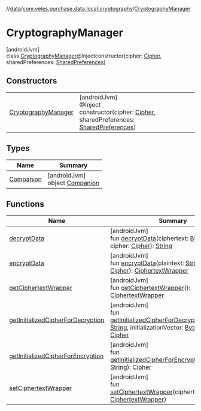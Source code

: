 //[data](../../../index.md)/[com.veles.purchase.data.local.cryptography](../index.md)/[CryptographyManager](index.md)

# CryptographyManager

[androidJvm]\
class [CryptographyManager](index.md)@Injectconstructor(cipher: [Cipher](https://developer.android.com/reference/kotlin/javax/crypto/Cipher.html), sharedPreferences: [SharedPreferences](https://developer.android.com/reference/kotlin/android/content/SharedPreferences.html))

## Constructors

| | |
|---|---|
| [CryptographyManager](-cryptography-manager.md) | [androidJvm]<br>@Inject<br>constructor(cipher: [Cipher](https://developer.android.com/reference/kotlin/javax/crypto/Cipher.html), sharedPreferences: [SharedPreferences](https://developer.android.com/reference/kotlin/android/content/SharedPreferences.html)) |

## Types

| Name | Summary |
|---|---|
| [Companion](-companion/index.md) | [androidJvm]<br>object [Companion](-companion/index.md) |

## Functions

| Name | Summary |
|---|---|
| [decryptData](decrypt-data.md) | [androidJvm]<br>fun [decryptData](decrypt-data.md)(ciphertext: [ByteArray](https://kotlinlang.org/api/latest/jvm/stdlib/kotlin/-byte-array/index.html), cipher: [Cipher](https://developer.android.com/reference/kotlin/javax/crypto/Cipher.html)): [String](https://kotlinlang.org/api/latest/jvm/stdlib/kotlin/-string/index.html) |
| [encryptData](encrypt-data.md) | [androidJvm]<br>fun [encryptData](encrypt-data.md)(plaintext: [String](https://kotlinlang.org/api/latest/jvm/stdlib/kotlin/-string/index.html), cipher: [Cipher](https://developer.android.com/reference/kotlin/javax/crypto/Cipher.html)): [CiphertextWrapper](../../../../domain/domain/com.veles.purchase.domain.model.cryptography/-ciphertext-wrapper/index.md) |
| [getCiphertextWrapper](get-ciphertext-wrapper.md) | [androidJvm]<br>fun [getCiphertextWrapper](get-ciphertext-wrapper.md)(): [CiphertextWrapper](../../../../domain/domain/com.veles.purchase.domain.model.cryptography/-ciphertext-wrapper/index.md) |
| [getInitializedCipherForDecryption](get-initialized-cipher-for-decryption.md) | [androidJvm]<br>fun [getInitializedCipherForDecryption](get-initialized-cipher-for-decryption.md)(keyName: [String](https://kotlinlang.org/api/latest/jvm/stdlib/kotlin/-string/index.html), initializationVector: [ByteArray](https://kotlinlang.org/api/latest/jvm/stdlib/kotlin/-byte-array/index.html)): [Cipher](https://developer.android.com/reference/kotlin/javax/crypto/Cipher.html) |
| [getInitializedCipherForEncryption](get-initialized-cipher-for-encryption.md) | [androidJvm]<br>fun [getInitializedCipherForEncryption](get-initialized-cipher-for-encryption.md)(keyName: [String](https://kotlinlang.org/api/latest/jvm/stdlib/kotlin/-string/index.html)): [Cipher](https://developer.android.com/reference/kotlin/javax/crypto/Cipher.html) |
| [setCiphertextWrapper](set-ciphertext-wrapper.md) | [androidJvm]<br>fun [setCiphertextWrapper](set-ciphertext-wrapper.md)(ciphertextWrapper: [CiphertextWrapper](../../../../domain/domain/com.veles.purchase.domain.model.cryptography/-ciphertext-wrapper/index.md)) |
